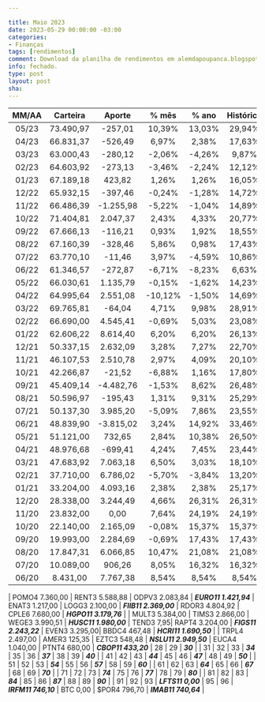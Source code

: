 ```yaml
---

title: Maio 2023
date: 2023-05-29 00:00:00 -03:00
categories:
- Finanças
tags: [rendimentos]
comment: Download da planilha de rendimentos em alemdapoupanca.blogspot.com
info: fechado.
type: post
layout: post
sha: 
---
```


| **MM/AA** | **Carteira** | **Aporte** | **% mês** | **% ano** | **Histórico** | **CAGR** |
|:---------:|:------------:|:----------:|:---------:|:---------:|:-------------:|:--------:|
| 05/23     | 73.490,97    | -257,01    | 10,39%    | 13,03%    | 29,94%        | 9,12%    |
| 04/23     | 66.831,37    | -526,49    | 6,97%     | 2,38%     | 17,63%        | 5,72%    |
| 03/23     | 63.000,43    | -280,12    | -2,06%    | -4,26%    | 9,87%         | 3,38%    |
| 02/23     | 64.603,92    | -273,13    | -3,46%    | -2,24%    | 12,12%        | 4,25%    |
| 01/23     | 67.189,18    | 423,82     | 1,26%     | 1,26%     | 16,05%        | 5,74%    |
| 12/22     | 65.932,15    | -397,46    | -0,24%    | -1,28%    | 14,72%        | 5,46%    |
| 11/22     | 66.486,39    | -1.255,98  | -5,22%    | -1,04%    | 14,89%        | 5,71%    |
| 10/22     | 71.404,81    | 2.047,37   | 2,43%     | 4,33%     | 20,77%        | 8,12%    |
| 09/22     | 67.666,13    | -116,21    | 0,93%     | 1,92%     | 18,55%        | 7,57%    |
| 08/22     | 67.160,39    | -328,46    | 5,86%     | 0,98%     | 17,43%        | 7,40%    |
| 07/22     | 63.770,10    | -11,46     | 3,97%     | -4,59%    | 10,86%        | 4,87%    |
| 06/22     | 61.346,57    | -272,87    | -6,71%    | -8,23%    | 6,63%         | 3,13%    |
| 05/22     | 66.030,61    | 1.135,79   | -0,15%    | -1,62%    | 14,23%        | 6,88%    |
| 04/22     | 64.995,64    | 2.551,08   | -10,12%   | -1,50%    | 14,69%        | 7,41%    |
| 03/22     | 69.765,81    | -64,04     | 4,71%     | 9,98%     | 28,91%        | 14,86%   |
| 02/22     | 66.690,00    | 4.545,41   | -0,69%    | 5,03%     | 23,08%        | 12,60%   |
| 01/22     | 62.606,22    | 8.614,40   | 6,20%     | 6,20%     | 26,13%        | 14,94%   |
| 12/21     | 50.337,15    | 2.632,09   | 3,28%     | 7,27%     | 22,70%        | 13,79%   |
| 11/21     | 46.107,53    | 2.510,78   | 2,97%     | 4,09%     | 20,10%        | 12,99%   |
| 10/21     | 42.266,87    | -21,52     | -6,88%    | 1,16%     | 17,80%        | 12,26%   |
| 09/21     | 45.409,14    | -4.482,76  | -1,53%    | 8,62%     | 26,48%        | 19,27%   |
| 08/21     | 50.596,97    | -195,43    | 1,31%     | 9,31%     | 25,29%        | 19,76%   |
| 07/21     | 50.137,30    | 3.985,20   | -5,09%    | 7,86%     | 23,55%        | 19,87%   |
| 06/21     | 48.839,90    | -3.815,02  | 3,24%     | 14,92%    | 33,46%        | 30,53%   |
| 05/21     | 51.121,00    | 732,65     | 2,84%     | 10,38%    | 26,50%        | 26,50%   |
| 04/21     | 48.976,68    | -699,41    | 4,24%     | 7,45%     | 23,44%        | 25,82%   |
| 03/21     | 47.683,92    | 7.063,18   | 6,50%     | 3,03%     | 18,10%        | 22,09%   |
| 02/21     | 37.710,00    | 6.786,02   | -5,70%    | -3,84%    | 13,20%        | 17,97%   |
| 01/21     | 33.204,00    | 4.093,16   | 2,38%     | 2,38%     | 25,17%        | 40,03%   |
| 12/20     | 28.338,00    | 3.244,49   | 4,66%     | 26,31%    | 26,31%        | 49,25%   |
| 11/20     | 23.832,00    | 0,00       | 7,64%     | 24,19%    | 24,19%        | 54,23%   |
| 10/20     | 22.140,00    | 2.165,09   | -0,08%    | 15,37%    | 15,37%        | 40,94%   |
| 09/20     | 19.993,00    | 2.284,69   | -0,69%    | 17,43%    | 17,43%        | 61,94%   |
| 08/20     | 17.847,31    | 6.066,85   | 10,47%    | 21,08%    | 21,08%        | 114,90%  |
| 07/20     | 10.089,00    | 906,26     | 8,05%     | 16,32%    | 16,32%        | 147,67%  |
| 06/20     | 8.431,00     | 7.767,38   | 8,54%     | 8,54%     | 8,54%         | 167,46%  |

| POMO4 7.360,00 | RENT3 5.588,88 | ODPV3 2.083,84 | **_EURO11 1.421,94_** | ENAT3 1.217,00 | LOGG3 2.100,00 | **_FIIB11 2.369,00_** | RDOR3 4.804,92 | CPLE6 7.680,00 | **_HGPO11 3.179,76_** | 
| MULT3 5.384,00 | TIMS3 2.866,00 | WEGE3 3.990,51 | **_HUSC11 1.980,00_** | TEND3 7,95| RAPT4 3.204,00 | **_FIGS11 2.243,22_** | EVEN3 3.295,00| BBDC4 467,48 | **_HCRI11 1.690,50_** |
| TRPL4 2.497,00 | AMER3 125,35 | EZTC3 548,48 | **_NSLU11 2.949,50_** | EUCA4 1.040,00 | PTNT4 680,00 | **_CBOP11 433,20_** | 28 | 29 | **_30_** |
| 31 | 32 | 33 | **_34_** | 35 | 36 | **_37_** | 38 | 39 | **_40_** |
| 41 | 42 | 43 | **_44_** | 45 | 46 | **_47_** | 48 | 49 | **_50_** |
| 51 | 52 | 53 | **_54_** | 55 | 56 | **_57_** | 58 | 59 | **_60_** | 
| 61 | 62 | 63 | **_64_** | 65 | 66 | **_67_** | 68 | 69 | **_70_** |
| 71 | 72 | 73 | **_74_** | 75 | 76 | **_77_** | 78 | 79 | **_80_** |
| 81 | 82 | 83 | **_84_** | 85 | 86 | **_87_** | 88 | 89 | **_90_** |
| 91 | 92 | 93 | **_LFTS11 0,00_** | 95 | 96 | **_IRFM11 746,10_** | BTC 0,00 | $POR4 796,70 | **_IMAB11 740,64_** |
